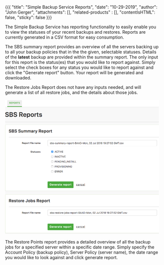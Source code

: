 {{{
  "title": "Simple Backup Service Reports",
  "date": "10-29-2019",
  "author": "John Gerger",
  "attachments": [],
  "related-products" : [],
  "contentIsHTML": false,
  "sticky": false
}}}

The Simple Backup Service has reporting functionality to easily enable you to view the statuses of your recent backups and restores. Reports are currently generated in a CSV format for easy consumption.

The SBS summary report provides an overview of all the servers backing up to all your backup policies that in the the given, selectable statuses. Details of the **latest** backup are provided within the summary report. The only input for this report is the status(es) that you would like to report against. Simply select the check boxes for any status you would like to report against and click the "Generate report" button. Your report will be generated and downloaded.

The Restore Jobs Report does not have any inputs needed, and will generate a list of all restore jobs, and the details about those jobs.


![](../images/backup/reporting/reports.png)

The Restore Points report provides a detailed overview of all the backup jobs for a specified server within a specific date range. Simply specify the Account Policy (backup policy), Server Policy (server name), the date range you would like to look against and click generate report.
